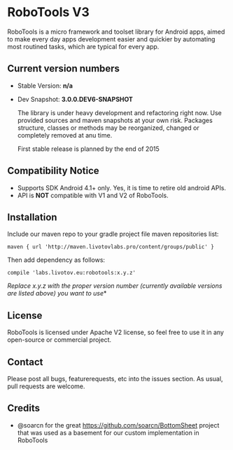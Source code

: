 RoboTools V3
===

RoboTools is a micro framework and toolset library for Android apps, aimed to make every day apps
development easier and quickier by automating most routined tasks, which are typical for every app.


Current version numbers
---

- Stable Version: **n/a**
- Dev Snapshot: **3.0.0.DEV6-SNAPSHOT**

  The library is under heavy development and refactoring right now. Use provided sources and maven
  snapshots at your own risk. Packages structure, classes or methods may be reorganized, changed or
  completely removed at anu time.

  First stable release is planned by the end of 2015


Compatibility Notice
---

- Supports SDK Android 4.1+ only. Yes, it is time to retire old android APIs.
- API is **NOT** compatible with V1 and V2 of RoboTools.



Installation
---

Include our maven repo to your gradle project file maven repositories list:

``
    maven { url 'http://maven.livotovlabs.pro/content/groups/public' }
``

Then add dependency as follows:

``
    compile 'labs.livotov.eu:robotools:x.y.z'
``


*Replace x.y.z with the proper version number (currently available versions are listed above) you want to use**


License
---
RoboTools is licensed under Apache V2 license, so feel free to use it in any open-source or commercial project.


Contact
---
Please post all bugs, featurerequests, etc into the issues section. As usual, pull requests are welcome.


Credits
---

- @soarcn for the great https://github.com/soarcn/BottomSheet project that was used as a basement for our custom implementation in RoboTools
